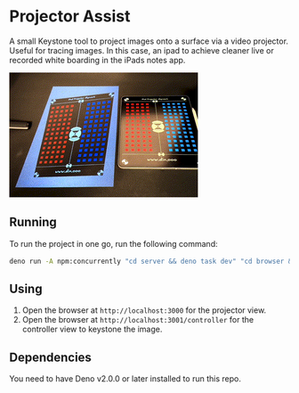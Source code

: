 # Projector Assist

A small Keystone tool to project images onto a surface via a video projector. Useful for tracing images. In this case,
an ipad to achieve cleaner live or recorded white boarding in the iPads notes app.

![Example Aligning with iPad Screen](./assets/docs/2025-01-28_projector_assist_websocket_keystone.gif)

## Running

To run the project in one go, run the following command:

```bash
deno run -A npm:concurrently "cd server && deno task dev" "cd browser && deno task dev"
```

## Using

1. Open the browser at `http://localhost:3000` for the projector view.
2. Open the browser at `http://localhost:3001/controller` for the controller view to keystone the image.

## Dependencies

You need to have Deno v2.0.0 or later installed to run this repo.